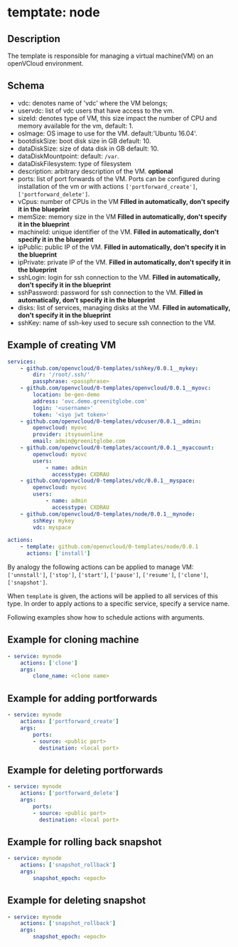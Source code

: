 # temptate: node

## Description

The template is responsible for managing a virtual machine(VM) on an openVCloud environment.

## Schema

- vdc: denotes name of 'vdc' where the VM belongs;
- uservdc: list of vdc users that have access to the vm.
- sizeId: denotes type of VM, this size impact the number of CPU and memory available for the vm, default: 1.
- osImage: OS image to use for the VM. default:'Ubuntu 16.04'.
- bootdiskSize: boot disk size in GB default: 10.
- dataDiskSize: size of data disk in GB default: 10.
- dataDiskMountpoint: default: `/var`.
- dataDiskFilesystem: type of filesystem
- description: arbitrary description of the VM. **optional**
- ports: list of port forwards of the VM. Ports can be configured during installation of the vm or with actions `['portforward_create']`, `['portforward_delete']`.
- vCpus: number of CPUs in the VM **Filled in automatically, don't specify it in the blueprint**
- memSize: memory size in the VM **Filled in automatically, don't specify it in the blueprint**
- machineId: unique identifier of the VM. **Filled in automatically, don't specify it in the blueprint**
- ipPublic: public IP of the VM. **Filled in automatically, don't specify it in the blueprint**
- ipPrivate: private IP of the VM. **Filled in automatically, don't specify it in the blueprint**
- sshLogin: login for ssh connection to the VM. **Filled in automatically, don't specify it in the blueprint**
- sshPassword: password for ssh connection to the VM. **Filled in automatically, don't specify it in the blueprint**
- disks: list of services, managing disks at the VM. **Filled in automatically, don't specify it in the blueprint**
- sshKey: name of ssh-key used to secure ssh connection to the VM.

## Example of creating VM

``` yaml
services:
    - github.com/openvcloud/0-templates/sshkey/0.0.1__mykey:
        dir: '/root/.ssh/'
        passphrase: <passphrase>
    - github.com/openvcloud/0-templates/openvcloud/0.0.1__myovc:
        location: be-gen-demo
        address: 'ovc.demo.greenitglobe.com'
        login: '<username>'
        token: '<iyo jwt token>'
    - github.com/openvcloud/0-templates/vdcuser/0.0.1__admin:
        openvcloud: myovc
        provider: itsyouonline
        email: admin@greenitglobe.com
    - github.com/openvcloud/0-templates/account/0.0.1__myaccount:
        openvcloud: myovc
        users:
            - name: admin
              accesstype: CXDRAU
    - github.com/openvcloud/0-templates/vdc/0.0.1__myspace:
        openvcloud: myovc
        users:
            - name: admin
              accesstype: CXDRAU
    - github.com/openvcloud/0-templates/node/0.0.1__mynode:
        sshKey: mykey
        vdc: myspace

actions:
    - template: github.com/openvcloud/0-templates/node/0.0.1
      actions: ['install']
```

By analogy the following actions can be applied to manage VM:
`['unnstall']`, `['stop']`, `['start']`, `['pause']`, `['resume']`, `['clone']`, `['snapshot']`.

When `template` is given, the actions will be applied to all services of this type.
In order to apply actions to a specific service, specify a service name.

Following examples show how to schedule actions with arguments.

## Example for cloning machine

``` yaml
- service: mynode
    actions: ['clone']
    args:
        clone_name: <clone name>
```

## Example for adding portforwards

``` yaml
- service: mynode
    actions: ['portforward_create']
    args:
        ports:
        - source: <public port>
          destination: <local port>
```

## Example for deleting portforwards

``` yaml
- service: mynode
    actions: ['portforward_delete']
    args:
        ports:
        - source: <public port>
          destination: <local port>
```

## Example for rolling back snapshot

``` yaml
- service: mynode
    actions: ['snapshot_rollback']
    args:
        snapshot_epoch: <epoch>
```

## Example for deleting snapshot

``` yaml
- service: mynode
    actions: ['snapshot_rollback']
    args:
        snapshot_epoch: <epoch>
```
